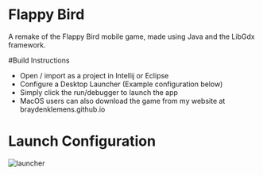 # Flappy Bird 

A remake of the Flappy Bird mobile game, made using Java and the LibGdx framework.

#Build Instructions
- Open / import as a project in Intellij or Eclipse
- Configure a Desktop Launcher (Example configuration below)
- Simply click the run/debugger to launch the app
- MacOS users can also download the game from my website at braydenklemens.github.io

# Launch Configuration
![launcher](https://user-images.githubusercontent.com/40216205/205396619-6ca9bbcc-2a8d-4abb-b3cc-864f8bbfbe5b.png)
